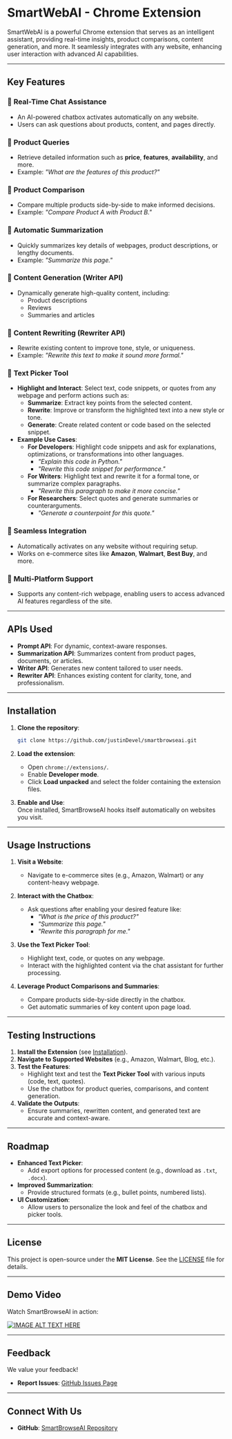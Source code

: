 # SmartWebAI - Chrome Extension  

SmartWebAI is a powerful Chrome extension that serves as an intelligent assistant, providing real-time insights, product comparisons, content generation, and more. It seamlessly integrates with any website, enhancing user interaction with advanced AI capabilities.  

---

## Key Features  

### 🔹 **Real-Time Chat Assistance**  
- An AI-powered chatbox activates automatically on any website.  
- Users can ask questions about products, content, and pages directly.  

### 🔹 **Product Queries**  
- Retrieve detailed information such as **price**, **features**, **availability**, and more.  
- Example: *"What are the features of this product?"*  

### 🔹 **Product Comparison**  
- Compare multiple products side-by-side to make informed decisions.  
- Example: *"Compare Product A with Product B."*  

### 🔹 **Automatic Summarization**  
- Quickly summarizes key details of webpages, product descriptions, or lengthy documents.  
- Example: *"Summarize this page."*  

### 🔹 **Content Generation (Writer API)**  
- Dynamically generate high-quality content, including:  
  - Product descriptions  
  - Reviews  
  - Summaries and articles  

### 🔹 **Content Rewriting (Rewriter API)**  
- Rewrite existing content to improve tone, style, or uniqueness.  
- Example: *"Rewrite this text to make it sound more formal."*  

### 🔹 **Text Picker Tool**  
- **Highlight and Interact**: Select text, code snippets, or quotes from any webpage and perform actions such as:  
  - **Summarize**: Extract key points from the selected content.  
  - **Rewrite**: Improve or transform the highlighted text into a new style or tone.
  - **Generate**: Create related content or code based on the selected snippet.  
- **Example Use Cases**:  
  - **For Developers**: Highlight code snippets and ask for explanations, optimizations, or transformations into other languages.  
    - *"Explain this code in Python."*  
    - *"Rewrite this code snippet for performance."*  
  - **For Writers**: Highlight text and rewrite it for a formal tone, or summarize complex paragraphs.  
    - *"Rewrite this paragraph to make it more concise."*  
  - **For Researchers**: Select quotes and generate summaries or counterarguments.  
    - *"Generate a counterpoint for this quote."*  

### 🔹 **Seamless Integration**  
- Automatically activates on any website without requiring setup.  
- Works on e-commerce sites like **Amazon**, **Walmart**, **Best Buy**, and more.  

### 🔹 **Multi-Platform Support**  
- Supports any content-rich webpage, enabling users to access advanced AI features regardless of the site.  

---

## APIs Used  

- **Prompt API**: For dynamic, context-aware responses.  
- **Summarization API**: Summarizes content from product pages, documents, or articles.  
- **Writer API**: Generates new content tailored to user needs.  
- **Rewriter API**: Enhances existing content for clarity, tone, and professionalism.  

---

## Installation  

1. **Clone the repository**:  
   ```bash  
   git clone https://github.com/justinDevel/smartbrowseai.git  
   ```  

2. **Load the extension**:  
   - Open `chrome://extensions/`.  
   - Enable **Developer mode**.  
   - Click **Load unpacked** and select the folder containing the extension files.  

3. **Enable and Use**:  
   Once installed, SmartBrowseAI hooks itself automatically on websites you visit.  

---

## Usage Instructions  

1. **Visit a Website**:  
   - Navigate to e-commerce sites (e.g., Amazon, Walmart) or any content-heavy webpage.  

2. **Interact with the Chatbox**:  
   - Ask questions after enabling your desired feature like:  
     - *"What is the price of this product?"*  
     - *"Summarize this page."*  
     - *"Rewrite this paragraph for me."*  

3. **Use the Text Picker Tool**:  
   - Highlight text, code, or quotes on any webpage.  
   - Interact with the highlighted content via the chat assistant for further processing.  

4. **Leverage Product Comparisons and Summaries**:  
   - Compare products side-by-side directly in the chatbox.  
   - Get automatic summaries of key content upon page load.  

---

## Testing Instructions  

1. **Install the Extension** (see [Installation](#installation)).  
2. **Navigate to Supported Websites** (e.g., Amazon, Walmart, Blog, etc.).  
3. **Test the Features**:  
   - Highlight text and test the **Text Picker Tool** with various inputs (code, text, quotes).  
   - Use the chatbox for product queries, comparisons, and content generation.  
4. **Validate the Outputs**:  
   - Ensure summaries, rewritten content, and generated text are accurate and context-aware.  

---

## Roadmap  

- **Enhanced Text Picker**:  
  - Add export options for processed content (e.g., download as `.txt`, `.docx`).  
- **Improved Summarization**:  
  - Provide structured formats (e.g., bullet points, numbered lists).  
- **UI Customization**:  
  - Allow users to personalize the look and feel of the chatbox and picker tools.  

---

## License  

This project is open-source under the **MIT License**. See the [LICENSE](LICENSE) file for details.  

---

## Demo Video  

Watch SmartBrowseAI in action:


[![IMAGE ALT TEXT HERE](https://img.youtube.com/vi/iK8safrlfrY/0.jpg)](https://www.youtube.com/watch?v=iK8safrlfrY)

---

## Feedback  

We value your feedback!  
- **Report Issues**: [GitHub Issues Page](https://github.com/justinDevel/smartbrowseai/issues)  

---

## Connect With Us  

- **GitHub**: [SmartBrowseAI Repository](https://github.com/justinDevel/smartbrowseai)  
